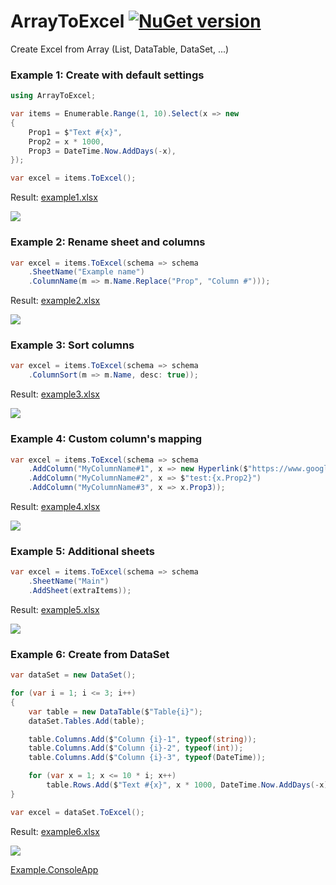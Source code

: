 # ArrayToExcel [![NuGet version](https://badge.fury.io/nu/ArrayToExcel.svg)](http://badge.fury.io/nu/ArrayToExcel)
Create Excel from Array (List, DataTable, DataSet, ...)

### Example 1: Create with default settings
```C#
using ArrayToExcel;

var items = Enumerable.Range(1, 10).Select(x => new
{
    Prop1 = $"Text #{x}",
    Prop2 = x * 1000,
    Prop3 = DateTime.Now.AddDays(-x),
});

var excel = items.ToExcel();
```
Result:
[example1.xlsx](https://github.com/mustaddon/ArrayToExcel/raw/master/Examples/example1.xlsx)

![](https://raw.githubusercontent.com/mustaddon/ArrayToExcel/master/Examples/example1.png)


### Example 2: Rename sheet and columns
```C#
var excel = items.ToExcel(schema => schema
    .SheetName("Example name")
    .ColumnName(m => m.Name.Replace("Prop", "Column #")));
```
Result:
[example2.xlsx](https://github.com/mustaddon/ArrayToExcel/raw/master/Examples/example2.xlsx)

![](https://raw.githubusercontent.com/mustaddon/ArrayToExcel/master/Examples/example2.png)


### Example 3: Sort columns
```C#
var excel = items.ToExcel(schema => schema
    .ColumnSort(m => m.Name, desc: true));
```
Result:
[example3.xlsx](https://github.com/mustaddon/ArrayToExcel/raw/master/Examples/example3.xlsx)

![](https://raw.githubusercontent.com/mustaddon/ArrayToExcel/master/Examples/example3.png)


### Example 4: Custom column's mapping
```C#
var excel = items.ToExcel(schema => schema
    .AddColumn("MyColumnName#1", x => new Hyperlink($"https://www.google.com/search?q={x.Prop1}", x.Prop1))
    .AddColumn("MyColumnName#2", x => $"test:{x.Prop2}")
    .AddColumn("MyColumnName#3", x => x.Prop3));
```
Result:
[example4.xlsx](https://github.com/mustaddon/ArrayToExcel/raw/master/Examples/example4.xlsx)

![](https://raw.githubusercontent.com/mustaddon/ArrayToExcel/master/Examples/example4.png)


### Example 5: Additional sheets
```C#
var excel = items.ToExcel(schema => schema
    .SheetName("Main")
    .AddSheet(extraItems));
```
Result:
[example5.xlsx](https://github.com/mustaddon/ArrayToExcel/raw/master/Examples/example5.xlsx)

![](https://raw.githubusercontent.com/mustaddon/ArrayToExcel/master/Examples/example5.png)


### Example 6: Create from DataSet
```C#
var dataSet = new DataSet();

for (var i = 1; i <= 3; i++)
{
    var table = new DataTable($"Table{i}");
    dataSet.Tables.Add(table);

    table.Columns.Add($"Column {i}-1", typeof(string));
    table.Columns.Add($"Column {i}-2", typeof(int));
    table.Columns.Add($"Column {i}-3", typeof(DateTime));

    for (var x = 1; x <= 10 * i; x++)
        table.Rows.Add($"Text #{x}", x * 1000, DateTime.Now.AddDays(-x));
}

var excel = dataSet.ToExcel();
```
Result:
[example6.xlsx](https://github.com/mustaddon/ArrayToExcel/raw/master/Examples/example6.xlsx)

![](https://raw.githubusercontent.com/mustaddon/ArrayToExcel/master/Examples/example6.png)


[Example.ConsoleApp](https://github.com/mustaddon/ArrayToExcel/tree/master/Examples/Example.ConsoleApp/)
